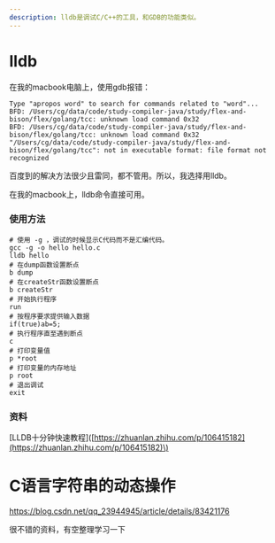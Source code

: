```yaml
---
description: lldb是调试C/C++的工具，和GDB的功能类似。
---
```


# lldb

在我的macbook电脑上，使用gdb报错：

```text
Type "apropos word" to search for commands related to "word"...
BFD: /Users/cg/data/code/study-compiler-java/study/flex-and-bison/flex/golang/tcc: unknown load command 0x32
BFD: /Users/cg/data/code/study-compiler-java/study/flex-and-bison/flex/golang/tcc: unknown load command 0x32
"/Users/cg/data/code/study-compiler-java/study/flex-and-bison/flex/golang/tcc": not in executable format: file format not recognized
```

百度到的解决方法很少且雷同，都不管用。所以，我选择用lldb。

在我的macbook上，lldb命令直接可用。

### 使用方法

```text
# 使用 -g ，调试的时候显示C代码而不是汇编代码。
gcc -g -o hello hello.c
lldb hello
# 在dump函数设置断点
b dump
# 在createStr函数设置断点
b createStr
# 开始执行程序
run
# 按程序要求提供输入数据
if(true)ab=5;
# 执行程序直至遇到断点
c
# 打印变量值
p *root
# 打印变量的内存地址
p root
# 退出调试
exit
```

### 资料

\[LLDB十分钟快速教程\]\([https://zhuanlan.zhihu.com/p/106415182](https://zhuanlan.zhihu.com/p/106415182)\)



# C语言字符串的动态操作

https://blog.csdn.net/qq_23944945/article/details/83421176

很不错的资料，有空整理学习一下



